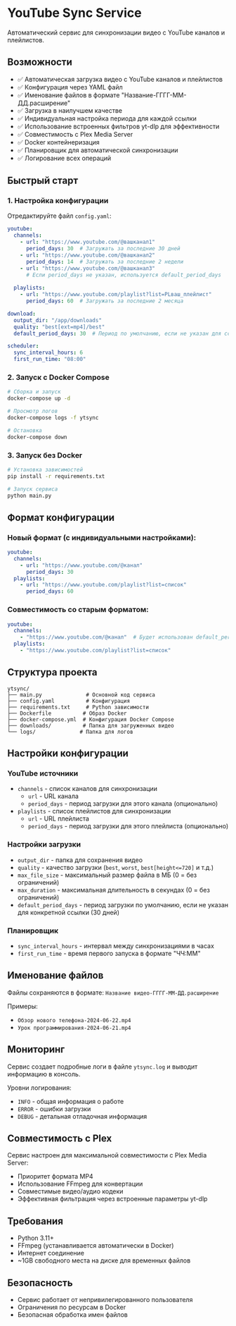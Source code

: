 # YouTube Sync Service

Автоматический сервис для синхронизации видео с YouTube каналов и плейлистов.

## Возможности

- ✅ Автоматическая загрузка видео с YouTube каналов и плейлистов
- ✅ Конфигурация через YAML файл
- ✅ Именование файлов в формате "Название-ГГГГ-ММ-ДД.расширение"
- ✅ Загрузка в наилучшем качестве
- ✅ Индивидуальная настройка периода для каждой ссылки
- ✅ Использование встроенных фильтров yt-dlp для эффективности
- ✅ Совместимость с Plex Media Server
- ✅ Docker контейнеризация
- ✅ Планировщик для автоматической синхронизации
- ✅ Логирование всех операций

## Быстрый старт

### 1. Настройка конфигурации

Отредактируйте файл `config.yaml`:

```yaml
youtube:
  channels:
    - url: "https://www.youtube.com/@вашканал1"
      period_days: 30  # Загружать за последние 30 дней
    - url: "https://www.youtube.com/@вашканал2"
      period_days: 14  # Загружать за последние 2 недели
    - url: "https://www.youtube.com/@вашканал3"
      # Если period_days не указан, используется default_period_days
  
  playlists:
    - url: "https://www.youtube.com/playlist?list=PLваш_плейлист"
      period_days: 60  # Загружать за последние 2 месяца

download:
  output_dir: "/app/downloads"
  quality: "best[ext=mp4]/best"
  default_period_days: 30  # Период по умолчанию, если не указан для ссылки

scheduler:
  sync_interval_hours: 6
  first_run_time: "08:00"
```

### 2. Запуск с Docker Compose

```bash
# Сборка и запуск
docker-compose up -d

# Просмотр логов
docker-compose logs -f ytsync

# Остановка
docker-compose down
```

### 3. Запуск без Docker

```bash
# Установка зависимостей
pip install -r requirements.txt

# Запуск сервиса
python main.py
```

## Формат конфигурации

### Новый формат (с индивидуальными настройками):
```yaml
youtube:
  channels:
    - url: "https://www.youtube.com/@канал"
      period_days: 30
  playlists:
    - url: "https://www.youtube.com/playlist?list=список"
      period_days: 60
```

### Совместимость со старым форматом:
```yaml
youtube:
  channels:
    - "https://www.youtube.com/@канал"  # Будет использован default_period_days
  playlists:
    - "https://www.youtube.com/playlist?list=список"
```

## Структура проекта

```
ytsync/
├── main.py              # Основной код сервиса
├── config.yaml          # Конфигурация
├── requirements.txt     # Python зависимости
├── Dockerfile          # Образ Docker
├── docker-compose.yml  # Конфигурация Docker Compose
├── downloads/          # Папка для загруженных видео
└── logs/              # Папка для логов
```

## Настройки конфигурации

### YouTube источники
- `channels` - список каналов для синхронизации
  - `url` - URL канала
  - `period_days` - период загрузки для этого канала (опционально)
- `playlists` - список плейлистов для синхронизации
  - `url` - URL плейлиста
  - `period_days` - период загрузки для этого плейлиста (опционально)

### Настройки загрузки
- `output_dir` - папка для сохранения видео
- `quality` - качество загрузки (`best`, `worst`, `best[height<=720]` и т.д.)
- `max_file_size` - максимальный размер файла в МБ (0 = без ограничений)
- `max_duration` - максимальная длительность в секундах (0 = без ограничений)
- `default_period_days` - период загрузки по умолчанию, если не указан для конкретной ссылки (30 дней)

### Планировщик
- `sync_interval_hours` - интервал между синхронизациями в часах
- `first_run_time` - время первого запуска в формате "ЧЧ:ММ"

## Именование файлов

Файлы сохраняются в формате: `Название видео-ГГГГ-ММ-ДД.расширение`

Примеры:
- `Обзор нового телефона-2024-06-22.mp4`
- `Урок программирования-2024-06-21.mp4`

## Мониторинг

Сервис создает подробные логи в файле `ytsync.log` и выводит информацию в консоль.

Уровни логирования:
- `INFO` - общая информация о работе
- `ERROR` - ошибки загрузки
- `DEBUG` - детальная отладочная информация

## Совместимость с Plex

Сервис настроен для максимальной совместимости с Plex Media Server:
- Приоритет формата MP4
- Использование FFmpeg для конвертации
- Совместимые видео/аудио кодеки
- Эффективная фильтрация через встроенные параметры yt-dlp

## Требования

- Python 3.11+
- FFmpeg (устанавливается автоматически в Docker)
- Интернет соединение
- ~1GB свободного места на диске для временных файлов

## Безопасность

- Сервис работает от непривилегированного пользователя
- Ограничения по ресурсам в Docker
- Безопасная обработка имен файлов